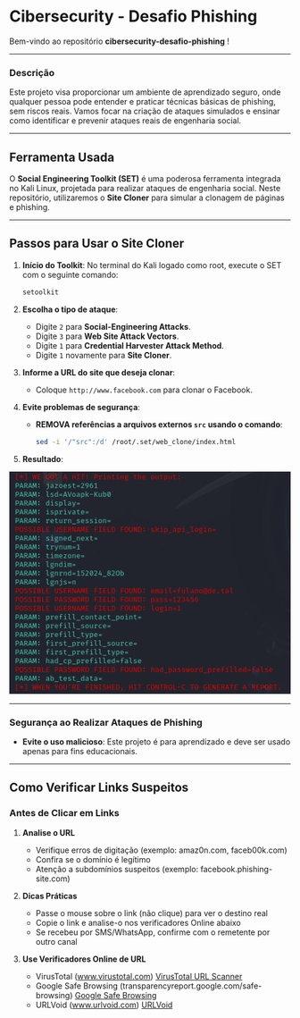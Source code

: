 # **Cibersecurity - Desafio Phishing**

Bem-vindo ao repositório **cibersecurity-desafio-phishing** !

---

### **Descrição**  
Este projeto visa proporcionar um ambiente de aprendizado seguro, onde qualquer pessoa pode entender e praticar técnicas básicas de phishing, sem riscos reais. Vamos focar na criação de ataques simulados e ensinar como identificar e prevenir ataques reais de engenharia social.

---

## **Ferramenta Usada**  
O **Social Engineering Toolkit (SET)** é uma poderosa ferramenta integrada no Kali Linux, projetada para realizar ataques de engenharia social. Neste repositório, utilizaremos o **Site Cloner** para simular a clonagem de páginas e phishing.

---

## **Passos para Usar o Site Cloner**  
1. **Início do Toolkit**: No terminal do Kali logado como root, execute o SET com o seguinte comando:
   ```bash
   setoolkit
   ```
2. **Escolha o tipo de ataque**:
   - Digite `2` para **Social-Engineering Attacks**.
   - Digite `3` para **Web Site Attack Vectors**.
   - Digite `1` para **Credential Harvester Attack Method**.
   - Digite `1` novamente para **Site Cloner**.

3. **Informe a URL do site que deseja clonar**:
   - Coloque `http://www.facebook.com` para clonar o Facebook.
   
4. **Evite problemas de segurança**:
   - **REMOVA referências a arquivos externos **`src`** usando o comando**: 
     ```bash
     sed -i '/"src":/d' /root/.set/web_clone/index.html
     ```
5. **Resultado**:

![Password Phishing](passwd.png "Phishing Password Screenshot")

---

### **Segurança ao Realizar Ataques de Phishing**  
- **Evite o uso malicioso**: Este projeto é para aprendizado e deve ser usado apenas para fins educacionais.

---

## Como Verificar Links Suspeitos

### Antes de Clicar em Links

1. **Analise o URL**
   - Verifique erros de digitação (exemplo: amaz0n.com, faceb00k.com)
   - Confira se o domínio é legítimo
   - Atenção a subdomínios suspeitos (exemplo: facebook.phishing-site.com)

2. **Dicas Práticas**
   - Passe o mouse sobre o link (não clique) para ver o destino real
   - Copie o link e analise-o nos verificadores Online abaixo
   - Se recebeu por SMS/WhatsApp, confirme com o remetente por outro canal

3. **Use Verificadores Online de URL**
   - VirusTotal (www.virustotal.com)
   [VirusTotal URL Scanner](https://www.virustotal.com/gui/home/url)
   - Google Safe Browsing (transparencyreport.google.com/safe-browsing)
   [Google Safe Browsing](https://transparencyreport.google.com/safe-browsing/search)
   - URLVoid (www.urlvoid.com)
   [URLVoid](https://www.urlvoid.com/)